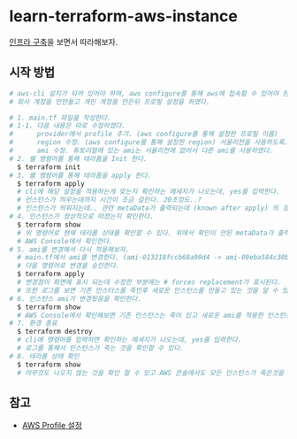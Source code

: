# learn-terraform-aws-instance

[인프라 구축](https://developer.hashicorp.com/terraform/tutorials/aws-get-started/aws-build)을 보면서 따라해보자.

## 시작 방법

``` bash
# aws-cli 설치가 되어 있어야 하며, aws configure를 통해 aws에 접속할 수 있어야 한다.
# 회사 계정을 안만들고 개인 계정을 만든뒤 프로필 설정을 하였다.

# 1. main.tf 파일을 작성한다.
# 1-1. 다음 내용은 따로 수정하였다.
#      provider에서 profile 추가. (aws configure를 통해 설정한 프로필 이름)
#      region 수정. (aws configure를 통해 설정한 region) 서울리전을 사용하도록..
#      ami 수정. 튜토리얼에 있는 ami는 서울리전에 없어서 다른 ami를 사용하였다.
# 2. 쉘 명령어를 통해 테라폼을 Init 한다.
  $ terraform init
# 3. 쉘 명령어를 통해 테라폼을 apply 한다.
  $ terraform apply
  # cli에 해당 설정을 적용하는게 맞는지 확인하는 메세지가 나오는데, yes를 입력한다.
  # 인스턴스가 띄우는데까지 시간이 조금 걸린다. 20초정도..?
  # 인스턴스가 띄워지는데.. 관련 metaData가 출력되는데 (known after apply) 의 경우 apply가 완료된 이후에 알 수 있다는 것이다ㅏ.
# 4. 인스턴스가 정상적으로 떠졌는지 확인한다.
  $ terraform show 
  # 위 명령어로 현재 테라폼 상태를 확인할 수 있다. 위에서 확인이 안된 metaData가 출력되는것을 볼수 있다.
  # AWS Console에서 확인한다.
# 5. ami를 변경해서 다시 적용해보자.
  # main.tf에서 ami를 변경한다. (ami-013218fccb68a90d4 -> ami-09eba584c30b7299f)
  # 다음 명령어로 변경을 승인한다.
  $ terraform apply
  # 변경점이 화면에 표시 되는데 수정한 부분에는 # forces replacement가 표시된다.
  # 또한 로그를 보면 기존 인스터스를 죽인후 새로운 인스턴스를 만들고 있는 것을 알 수 있다.
# 6. 인스턴스 ami가 변경됬음을 확인한다.
  $ terraform show
  # AWS Console에서 확인해보면 기존 인스턴스는 죽어 있고 새로운 ami를 적용한 인스턴스가 배포 된것을 확인할 수 있다.
# 7. 환경 종료
  $ terraform destroy
  # cli에 명령어를 입력하면 확인하는 메세지가 나오는데, yes를 입력한다.
  # 로그를 통해서 인스턴스가 죽는 것을 확인할 수 있다.
# 8. 테라폼 상태 확인
  $ terraform show
  # 아무것도 나오지 않는 것을 확인 할 수 있고 AWS 콘솔에서도 모든 인스턴스가 죽은것을 확인할 수 있다.
```

## 참고

- [AWS Profile 설정](https://novemberde.github.io/post/2018/06/20/AWS-config-switching/)

